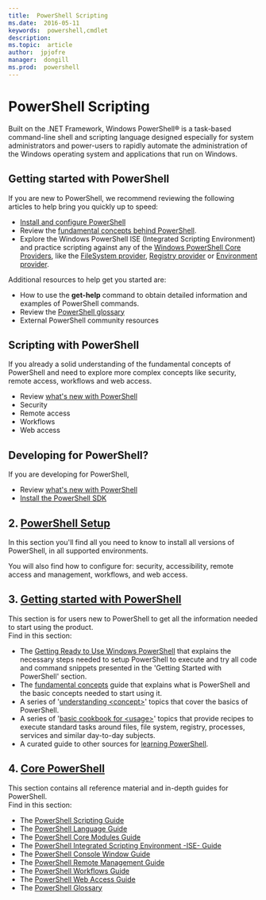 ```yaml
---
title:  PowerShell Scripting
ms.date:  2016-05-11
keywords:  powershell,cmdlet
description:  
ms.topic:  article
author:  jpjofre
manager:  dongill
ms.prod:  powershell
---
```


#  PowerShell Scripting

Built on the .NET Framework, Windows PowerShell® is a task-based command-line shell and scripting language designed especially for system administrators and power-users to rapidly automate the administration of the Windows operating system and applications that run on Windows.

## Getting started with PowerShell
If you are new to PowerShell, we recommend reviewing the following articles to help bring you quickly up to speed:
- [Install and configure PowerShell](setup/setup-reference.md)
- Review the [fundamental concepts behind PowerShell](getting-started/fundamental/fundamental-concepts.md).
- Explore the Windows PowerShell ISE (Integrated Scripting Environment) and practice scripting against any of the [Windows PowerShell Core Providers](core-powershell/core-modules/windows-powershell-core-providers.md), like the [FileSystem provider](), [Registry provider]() or [Environment provider]().

Additional resources to help get you started are:
- How to use the **get-help** command to obtain detailed information and examples of PowerShell commands.
- Review the [PowerShell glossary](windows-powerShell-Glossary.md)
- External PowerShell community resources


## Scripting with PowerShell
If you already a solid understanding of the fundamental concepts of PowerShell and need to explore more complex concepts like security, remote access, workflows and web access.
- Review [what's new with PowerShell](whats-new/What-s-New-With-PowerShell.md)
- Security
- Remote access
- Workflows
- Web access

## Developing for PowerShell?
If you are developing for PowerShell,
- Review [what's new with PowerShell](whats-new/What-s-New-With-PowerShell.md)
- [Install the PowerShell SDK](setup/installing-the-windows-powershell-sdk.md)



##  2.  [PowerShell Setup](setup/setup-reference.md)
In this section you'll find all you need to know to install all
versions of PowerShell, in all supported environments.  

You will also find how to configure for: security, accessibility, remote access
and management, workflows, and web access.

##  3.  [Getting started with PowerShell](getting-started/Getting-Started-with-Windows-PowerShell.md)
This section is for users new to PowerShell to get all the information needed
to start using the product.  
Find in this section:
-   The [Getting Ready to Use Windows PowerShell](getting-started/Getting-Ready-to-Use-Windows-PowerShell.md)
that explains the necessary steps needed to setup PowerShell to execute and try
all code and command snippets presented in the 'Getting Started with PowerShell'
section.
-  The [fundamental concepts](getting-started/fundamental-concepts.md) guide that
explains what is PowerShell and the basic concepts needed to start using it.
-  A series of '[understanding &lt;concept&gt;](getting-started/understanding-concepts-reference.md)' topics
that cover the basics of PowerShell.
-  A series of '[basic cookbook for &lt;usage&gt;](getting-started/cookbooks/basic-cookbooks-reference.md)'
topics that provide recipes to execute standard tasks around files, file system,
registry, processes, services and similar day-to-day subjects.
-  A curated guide to other sources for
[learning PowerShell](getting-started/more-powershell-learning.md).

##  4.  [Core PowerShell](core-powershell/core-powershell.md)
This section contains all reference material and in-depth guides for PowerShell.  
Find in this section:
-  The [PowerShell Scripting Guide](core-powershell/scripting-guide.md)
-  The [PowerShell Language Guide](core-powershell/language-guide.md)
-  The [PowerShell Core Modules Guide](core-powershell/core-modules.md)
-  The [PowerShell Integrated Scripting Environment -ISE- Guide](core-powershell/ise-guide.md)
-  The [PowerShell Console Window Guide](core-powershell/console-guide.md)
-  The [PowerShell Remote Management Guide](core-powershell/Running-Remote-Commands.md)
-  The [PowerShell Workflows Guide](core-powershell/workflows-guide.md)
-  The [PowerShell Web Access Guide](core-powershell/web-access.md)
-  The [PowerShell Glossary](Windows-PowerShell-Glossary.md)
